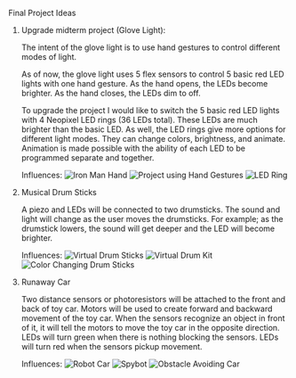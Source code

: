 Final Project Ideas

1) Upgrade midterm project (Glove Light):

	The intent of the glove light is to use hand gestures to control different modes of light. 

	As of now, the glove light uses 5 flex sensors to control 5 basic red LED lights with one hand gesture. As the hand opens, the LEDs become brighter. As the hand closes, the LEDs dim to off. 
	
	To upgrade the project I would like to switch the 5 basic red LED lights with 4 Neopixel LED rings (36 LEDs total). These LEDs are much brighter than the basic LED. As well, the LED rings give more options for different light modes. They can change colors, brightness, and animate. Animation is made possible with the ability of each LED to be programmed separate and together. 
	
	Influences:
	![Iron Man Hand](https://www.youtube.com/watch?v=-CC5jz0qOBo)
	![Project using Hand Gestures](https://create.arduino.cc/projecthub/pillai-hoc-college/alexa-at-your-fingertips-2fce93?ref=tag&ref_id=wearables&offset=74)
	![LED Ring](https://www.youtube.com/watch?v=IT5Zt1ORaaY)
	
2) Musical Drum Sticks

	A piezo and LEDs will be connected to two drumsticks. The sound and light will change as the user moves the drumsticks. For example; as the drumstick lowers, the sound will get deeper and the LED will become brighter.

	Influences:
	![Virtual Drum Sticks](https://www.youtube.com/watch?v=x8kiiMCqjqk)
	![Virtual Drum Kit](https://www.youtube.com/watch?v=wgptHLBI0e4)
	![Color Changing Drum Sticks](https://www.kickstarter.com/projects/bigltd/rockstix-2-colour-change-led-light-up-drumsticks)

2) Runaway Car

	Two distance sensors or photoresistors will be attached to the front and back of toy car. Motors will be used to create forward and backward movement of the toy car. When the sensors recognize an object in front of it, it will tell the motors to move the toy car in the opposite direction. LEDs will turn green when there is nothing blocking the sensors. LEDs will turn red when the sensors pickup movement. 
	
	Influences:
	![Robot Car](https://create.arduino.cc/projecthub/benoitdr/max009-7888a4?ref=tag&ref_id=car&offset=2)
	![Spybot](https://create.arduino.cc/projecthub/dominikfilkus/arduino-spybot-e777a7?ref=tag&ref_id=car&offset=11)
	![Obstacle Avoiding Car](https://create.arduino.cc/projecthub/adam/obstacle-avoiding-car-a192d9?ref=tag&ref_id=car&offset=26)